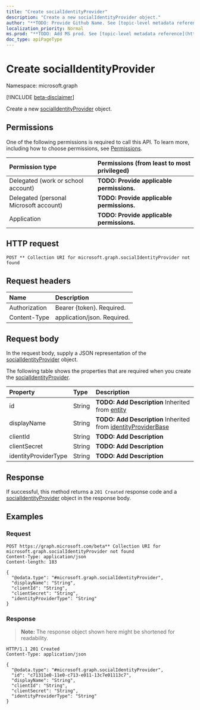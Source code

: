 ```yaml
---
title: "Create socialIdentityProvider"
description: "Create a new socialIdentityProvider object."
author: "**TODO: Provide Github Name. See [topic-level metadata reference](https://msgo.azurewebsites.net/add/document/guidelines/metadata.html#topic-level-metadata)**"
localization_priority: Normal
ms.prod: "**TODO: Add MS prod. See [topic-level metadata reference](https://msgo.azurewebsites.net/add/document/guidelines/metadata.html#topic-level-metadata)**"
doc_type: apiPageType
---
```


# Create socialIdentityProvider
Namespace: microsoft.graph

[!INCLUDE [beta-disclaimer](../../includes/beta-disclaimer.md)]

Create a new [socialIdentityProvider](../resources/socialidentityprovider.md) object.

## Permissions
One of the following permissions is required to call this API. To learn more, including how to choose permissions, see [Permissions](/graph/permissions-reference).

|Permission type|Permissions (from least to most privileged)|
|:---|:---|
|Delegated (work or school account)|**TODO: Provide applicable permissions.**|
|Delegated (personal Microsoft account)|**TODO: Provide applicable permissions.**|
|Application|**TODO: Provide applicable permissions.**|

## HTTP request

<!-- {
  "blockType": "ignored"
}
-->
``` http
POST ** Collection URI for microsoft.graph.socialIdentityProvider not found
```

## Request headers
|Name|Description|
|:---|:---|
|Authorization|Bearer {token}. Required.|
|Content-Type|application/json. Required.|

## Request body
In the request body, supply a JSON representation of the [socialIdentityProvider](../resources/socialidentityprovider.md) object.

The following table shows the properties that are required when you create the [socialIdentityProvider](../resources/socialidentityprovider.md).

|Property|Type|Description|
|:---|:---|:---|
|id|String|**TODO: Add Description** Inherited from [entity](../resources/entity.md)|
|displayName|String|**TODO: Add Description** Inherited from [identityProviderBase](../resources/identityproviderbase.md)|
|clientId|String|**TODO: Add Description**|
|clientSecret|String|**TODO: Add Description**|
|identityProviderType|String|**TODO: Add Description**|



## Response

If successful, this method returns a `201 Created` response code and a [socialIdentityProvider](../resources/socialidentityprovider.md) object in the response body.

## Examples

### Request
<!-- {
  "blockType": "request",
  "name": "create_socialidentityprovider_from_"
}
-->
``` http
POST https://graph.microsoft.com/beta** Collection URI for microsoft.graph.socialIdentityProvider not found
Content-Type: application/json
Content-length: 183

{
  "@odata.type": "#microsoft.graph.socialIdentityProvider",
  "displayName": "String",
  "clientId": "String",
  "clientSecret": "String",
  "identityProviderType": "String"
}
```


### Response
>**Note:** The response object shown here might be shortened for readability.
<!-- {
  "blockType": "response",
  "truncated": true,
  "@odata.type": "microsoft.graph.socialIdentityProvider"
}
-->
``` http
HTTP/1.1 201 Created
Content-Type: application/json

{
  "@odata.type": "#microsoft.graph.socialIdentityProvider",
  "id": "c71311e0-11e0-c713-e011-13c7e01113c7",
  "displayName": "String",
  "clientId": "String",
  "clientSecret": "String",
  "identityProviderType": "String"
}
```

